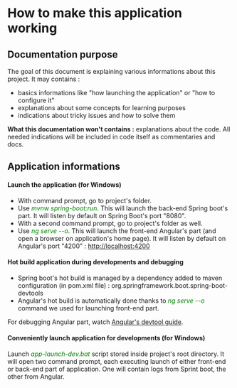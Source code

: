 # How to make this application working
## Documentation purpose
The goal of this document is explaining various informations about this project. It may contains : 
- basics informations like "how launching the application" or "how to configure it"
- explanations about some concepts for learning purposes
- indications about tricky issues and how to solve them

**What this documentation won't contains :** explanations about the code. All needed indications will be included in code itself as commentaries and docs.

## Application informations
#### Launch the application (for Windows)
- With command prompt, go to project's folder.
- Use <span style="color: green;">*mvnw spring-boot:run*</span>. This will launch the back-end Spring boot's part. It will listen by default on Spring Boot's port "8080".
- With a second command prompt, go to project's folder as well.
- Use <span style="color: green;">*ng serve --o*</span>. This will launch the front-end Angular's part (and open a browser on application's home page). It will listen by default on Angular's port "4200" : <a href="http://localhost:4200">http://localhost:4200</a>

#### Hot build application during developments and debugging
- Spring boot's hot build is managed by a dependency added to maven configuration (in pom.xml file) : org.springframework.boot.spring-boot-devtools
- Angular's hot build is automatically done thanks to <span style="color: green;">*ng serve --o*</span> command we used for launching front-end part.

For debugging Angular part, watch <a href="https://angular.io/guide/devtools">Angular's devtool guide</a>.    

#### Conveniently launch application for developments (for Windows)
Launch <span style="color: green;">*app-launch-dev.bat*</span> script stored inside project's root directory. It will open two command prompt, each executing launch of either front-end or back-end part of application. One will contain logs from Sprint boot, the other from Angular.
